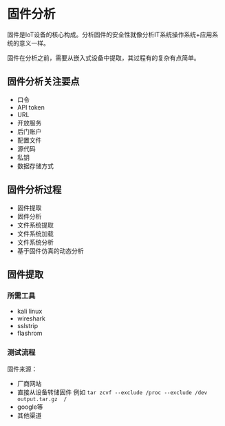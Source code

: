 # 固件分析

固件是IoT设备的核心构成。分析固件的安全性就像分析IT系统操作系统+应用系统的意义一样。

固件在分析之前，需要从嵌入式设备中提取，其过程有的复杂有点简单。

## 固件分析关注要点

- 口令
- API token
- URL
- 开放服务
- 后门账户
- 配置文件
- 源代码
- 私钥
- 数据存储方式

## 固件分析过程

- 固件提取
- 固件分析
- 文件系统提取
- 文件系统加载
- 文件系统分析
- 基于固件仿真的动态分析

## 固件提取

### 所需工具

- kali linux
- wireshark
- sslstrip
- flashrom

### 测试流程

固件来源：
- 厂商网站
- 直接从设备转储固件 例如 `tar zcvf --exclude /proc --exclude /dev output.tar.gz  /`
- google等
- 其他渠道


